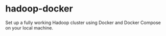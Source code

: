# hadoop-docker
Set up a fully working Hadoop cluster using Docker and Docker Compose on your local machine. 
